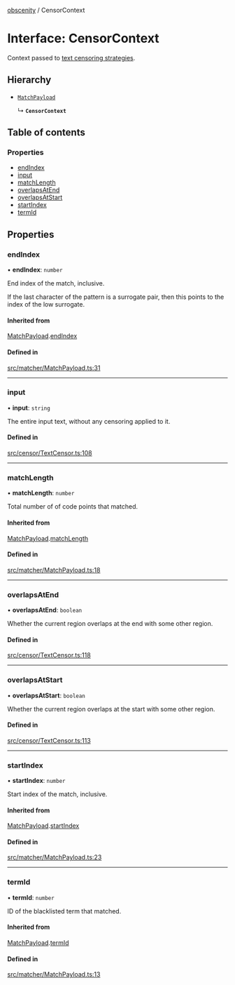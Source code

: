 [obscenity](../README.md) / CensorContext

# Interface: CensorContext

Context passed to [text censoring strategies](../README.md#textcensorstrategy).

## Hierarchy

- [`MatchPayload`](MatchPayload.md)

  ↳ **`CensorContext`**

## Table of contents

### Properties

- [endIndex](CensorContext.md#endindex)
- [input](CensorContext.md#input)
- [matchLength](CensorContext.md#matchlength)
- [overlapsAtEnd](CensorContext.md#overlapsatend)
- [overlapsAtStart](CensorContext.md#overlapsatstart)
- [startIndex](CensorContext.md#startindex)
- [termId](CensorContext.md#termid)

## Properties

### endIndex

• **endIndex**: `number`

End index of the match, inclusive.

If the last character of the pattern is a surrogate pair,
then this points to the index of the low surrogate.

#### Inherited from

[MatchPayload](MatchPayload.md).[endIndex](MatchPayload.md#endindex)

#### Defined in

[src/matcher/MatchPayload.ts:31](https://github.com/jo3-l/obscenity/blob/cfc6c99/src/matcher/MatchPayload.ts#L31)

___

### input

• **input**: `string`

The entire input text, without any censoring applied to it.

#### Defined in

[src/censor/TextCensor.ts:108](https://github.com/jo3-l/obscenity/blob/cfc6c99/src/censor/TextCensor.ts#L108)

___

### matchLength

• **matchLength**: `number`

Total number of of code points that matched.

#### Inherited from

[MatchPayload](MatchPayload.md).[matchLength](MatchPayload.md#matchlength)

#### Defined in

[src/matcher/MatchPayload.ts:18](https://github.com/jo3-l/obscenity/blob/cfc6c99/src/matcher/MatchPayload.ts#L18)

___

### overlapsAtEnd

• **overlapsAtEnd**: `boolean`

Whether the current region overlaps at the end with some other region.

#### Defined in

[src/censor/TextCensor.ts:118](https://github.com/jo3-l/obscenity/blob/cfc6c99/src/censor/TextCensor.ts#L118)

___

### overlapsAtStart

• **overlapsAtStart**: `boolean`

Whether the current region overlaps at the start with some other region.

#### Defined in

[src/censor/TextCensor.ts:113](https://github.com/jo3-l/obscenity/blob/cfc6c99/src/censor/TextCensor.ts#L113)

___

### startIndex

• **startIndex**: `number`

Start index of the match, inclusive.

#### Inherited from

[MatchPayload](MatchPayload.md).[startIndex](MatchPayload.md#startindex)

#### Defined in

[src/matcher/MatchPayload.ts:23](https://github.com/jo3-l/obscenity/blob/cfc6c99/src/matcher/MatchPayload.ts#L23)

___

### termId

• **termId**: `number`

ID of the blacklisted term that matched.

#### Inherited from

[MatchPayload](MatchPayload.md).[termId](MatchPayload.md#termid)

#### Defined in

[src/matcher/MatchPayload.ts:13](https://github.com/jo3-l/obscenity/blob/cfc6c99/src/matcher/MatchPayload.ts#L13)
